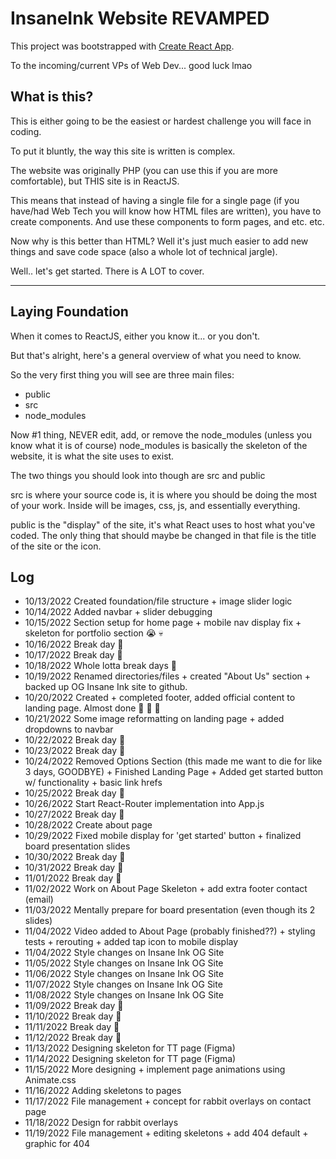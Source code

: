 # InsaneInk Website REVAMPED

This project was bootstrapped with [Create React App](https://github.com/facebook/create-react-app).

To the incoming/current VPs of Web Dev... good luck lmao

## What is this?

This is either going to be the easiest or hardest challenge you will face in coding.

To put it bluntly, the way this site is written is complex.

The website was originally PHP (you can use this if you are more comfortable), but THIS site is in ReactJS.

This means that instead of having a single file for a single page (if you have/had Web Tech you will know how HTML files are written), you have to create components.
And use these components to form pages, and etc. etc.

Now why is this better than HTML? Well it's just much easier to add new things and save code space (also a whole lot of technical jargle).

Well.. let's get started. There is A LOT to cover.

-----------------------------------------------------------------------------------------------------------------------------

## Laying Foundation

When it comes to ReactJS, either you know it... or you don't.

But that's alright, here's a general overview of what you need to know.

So the very first thing you will see are three main files:
- public
- src
- node_modules

Now #1 thing, NEVER edit, add, or remove the node_modules (unless you know what it is of course)
node_modules is basically the skeleton of the website, it is what the site uses to exist.

The two things you should look into though are src and public

src is where your source code is, it is where you should be doing the most of your work. Inside will be images, css, js, and essentially everything.

public is the "display" of the site, it's what React uses to host what you've coded. The only thing that should maybe be changed in that file is the title of the site or the icon.

## Log
- 10/13/2022 Created foundation/file structure + image slider logic
- 10/14/2022 Added navbar + slider debugging
- 10/15/2022 Section setup for home page + mobile nav display fix + skeleton for portfolio section :sob: :skull:
- 10/16/2022 Break day :bust_in_silhouette:
- 10/17/2022 Break day :bust_in_silhouette:
- 10/18/2022 Whole lotta break days :bust_in_silhouette:
- 10/19/2022 Renamed directories/files + created "About Us" section + backed up OG Insane Ink site to github.
- 10/20/2022 Created + completed footer, added official content to landing page. Almost done :tada: :tada: :tada:
- 10/21/2022 Some image reformatting on landing page + added dropdowns to navbar
- 10/22/2022 Break day :bust_in_silhouette:
- 10/23/2022 Break day :bust_in_silhouette:
- 10/24/2022 Removed Options Section (this made me want to die for like 3 days, GOODBYE) + Finished Landing Page + Added get started button w/ functionality + basic link hrefs
- 10/25/2022 Break day :bust_in_silhouette:
- 10/26/2022 Start React-Router implementation into App.js
- 10/27/2022 Break day :bust_in_silhouette:
- 10/28/2022 Create about page
- 10/29/2022 Fixed mobile display for 'get started' button + finalized board presentation slides
- 10/30/2022 Break day :bust_in_silhouette:
- 10/31/2022 Break day :bust_in_silhouette:
- 11/01/2022 Break day :bust_in_silhouette:
- 11/02/2022 Work on About Page Skeleton + add extra footer contact (email)
- 11/03/2022 Mentally prepare for board presentation (even though its 2 slides)
- 11/04/2022 Video added to About Page (probably finished??) + styling tests + rerouting + added tap icon to mobile display
- 11/04/2022 Style changes on Insane Ink OG Site
- 11/05/2022 Style changes on Insane Ink OG Site
- 11/06/2022 Style changes on Insane Ink OG Site
- 11/07/2022 Style changes on Insane Ink OG Site
- 11/08/2022 Style changes on Insane Ink OG Site
- 11/09/2022 Break day :bust_in_silhouette:
- 11/10/2022 Break day :bust_in_silhouette:
- 11/11/2022 Break day :bust_in_silhouette:
- 11/12/2022 Break day :bust_in_silhouette:
- 11/13/2022 Designing skeleton for TT page (Figma)
- 11/14/2022 Designing skeleton for TT page (Figma)
- 11/15/2022 More designing + implement page animations using Animate.css
- 11/16/2022 Adding skeletons to pages
- 11/17/2022 File management + concept for rabbit overlays on contact page
- 11/18/2022 Design for rabbit overlays
- 11/19/2022 File management + editing skeletons + add 404 default + graphic for 404